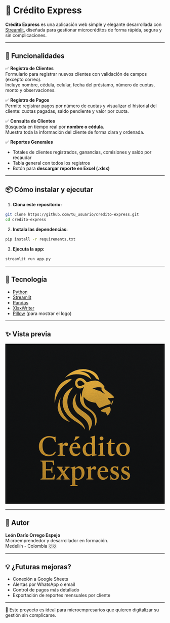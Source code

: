 
# 🦁 Crédito Express

**Crédito Express** es una aplicación web simple y elegante desarrollada con [Streamlit](https://streamlit.io), diseñada para gestionar microcréditos de forma rápida, segura y sin complicaciones.

---

## 🚀 Funcionalidades

✅ **Registro de Clientes**  
Formulario para registrar nuevos clientes con validación de campos (excepto correo).  
Incluye nombre, cédula, celular, fecha del préstamo, número de cuotas, monto y observaciones.

✅ **Registro de Pagos**  
Permite registrar pagos por número de cuotas y visualizar el historial del cliente: cuotas pagadas, saldo pendiente y valor por cuota.

✅ **Consulta de Clientes**  
Búsqueda en tiempo real por **nombre o cédula**.  
Muestra toda la información del cliente de forma clara y ordenada.

✅ **Reportes Generales**  
- Totales de clientes registrados, ganancias, comisiones y saldo por recaudar  
- Tabla general con todos los registros  
- Botón para **descargar reporte en Excel (.xlsx)**

---

## 📦 Cómo instalar y ejecutar

1. **Clona este repositorio:**

```bash
git clone https://github.com/tu_usuario/credito-express.git
cd credito-express
```

2. **Instala las dependencias:**

```bash
pip install -r requirements.txt
```

3. **Ejecuta la app:**

```bash
streamlit run app.py
```

---

## 🧠 Tecnología

- [Python](https://www.python.org/)
- [Streamlit](https://streamlit.io/)
- [Pandas](https://pandas.pydata.org/)
- [XlsxWriter](https://xlsxwriter.readthedocs.io/)
- [Pillow](https://python-pillow.org/) (para mostrar el logo)

---

## ✨ Vista previa

![Vista previa](logo.png)

---

## 🦁 Autor

**León Darío Orrego Espejo**  
Microemprendedor y desarrollador en formación.  
Medellín - Colombia 🇨🇴

---

## 💡 ¿Futuras mejoras?

- Conexión a Google Sheets
- Alertas por WhatsApp o email
- Control de pagos más detallado
- Exportación de reportes mensuales por cliente

---

📌 Este proyecto es ideal para microempresarios que quieren digitalizar su gestión sin complicarse.
